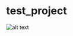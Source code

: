 # test_project
![alt text]((https://images.pexels.com/photos/1072824/pexels-photo-1072824.jpeg?auto=compress&cs=tinysrgb&w=1260&h=750&dpr=1)https://images.pexels.com/photos/1072824/pexels-photo-1072824.jpeg?auto=compress&cs=tinysrgb&w=1260&h=750&dpr=1)

